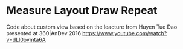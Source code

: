 # Measure Layout Draw Repeat

Code about custom view based on the leacture from Huyen Tue Dao presented at 360|AnDev 2016
https://www.youtube.com/watch?v=dLl0ovmta6A
